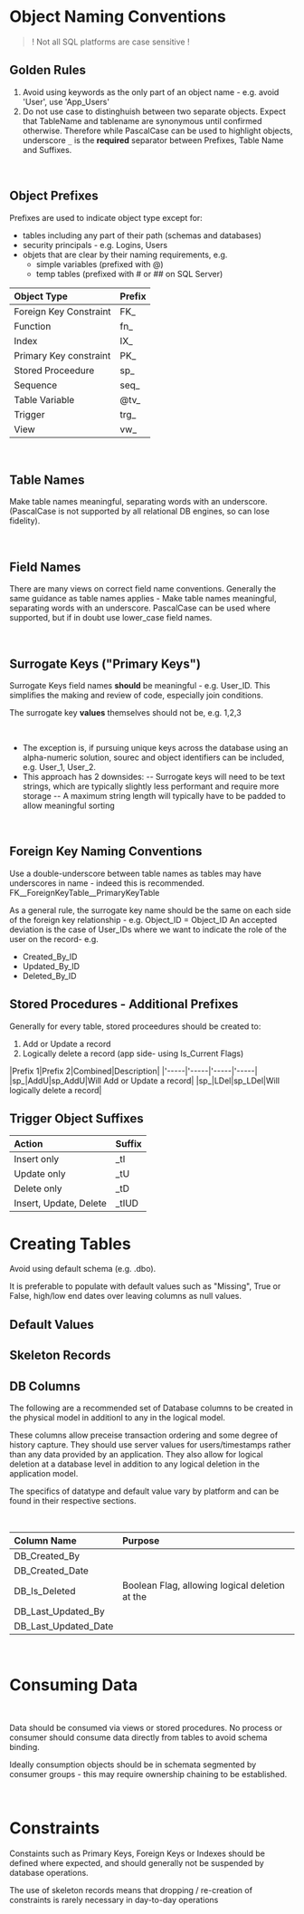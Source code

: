 


# Object Naming Conventions


> ! Not all SQL platforms are case sensitive ! 



## Golden Rules

1. Avoid using keywords as the only part of an object name - e.g. avoid 'User', use 'App_Users'
2. Do not use case to distinghuish between two separate objects. Expect that TableName and tablename are synonymous until confirmed otherwise. Therefore while PascalCase can be used to highlight objects, underscore `_` is the **required** separator between Prefixes, Table Name and Suffixes.

<br>



## Object Prefixes

Prefixes are used to indicate object type except for: 
- tables including any part of their path (schemas and databases)
- security principals - e.g. Logins, Users
- objets that are clear by their naming requirements, e.g. 
  - simple variables (prefixed with @)
  - temp tables (prefixed with # or ## on SQL Server)

  

|Object Type|Prefix|
|:-----|---|
|Foreign Key Constraint|FK_|
|Function|fn_|
|Index|IX_|
|Primary Key constraint|PK_|
|Stored Proceedure|sp_|
|Sequence|seq_|
|Table Variable|@tv_|
|Trigger|trg_|
|View|vw_|





<br>


## Table Names

Make table names meaningful, separating words with an underscore. 
(PascalCase is not supported by all relational DB engines, so can lose fidelity).  

<br>

## Field Names

There are many views on correct field name conventions. Generally the same guidance as table names applies - Make table names meaningful, separating words with an underscore. 
PascalCase can be used where supported, but if in doubt use lower_case field names. 




<br> 


## Surrogate Keys ("Primary Keys") 

Surrogate Keys field names **should** be meaningful - e.g. User_ID. This simplifies the making and review of code, especially join conditions. 

The surrogate key **values** themselves should not be, e.g. 1,2,3 

<br>

- The exception is, if pursuing unique keys across the database using an alpha-numeric solution, sourec and object identifiers can be included, e.g.
User_1, User_2.
- This approach has 2 downsides:
-- Surrogate keys will need to be text strings, which are typically slightly less performant and require more storage
-- A maximum string length will typically have to be padded to allow meaningful sorting  

<br>


## Foreign Key Naming Conventions

Use a double-underscore between table names as tables may have underscores in name - indeed this is recommended. 
FK__ForeignKeyTable__PrimaryKeyTable


As a general rule, the surrogate key name should be the same on each side of the foreign key relationship - e.g. Object_ID = Object_ID
An accepted deviation is the case of User_IDs where we want to indicate the role of the user on the record- e.g. 
- Created_By_ID
- Updated_By_ID
- Deleted_By_ID


## Stored Procedures - Additional Prefixes

Generally for every table, stored proceedures should be created to: 
1. Add or Update a record
2. Logically delete a record (app side- using Is_Current Flags)

|Prefix 1|Prefix 2|Combined|Description|
|'-----|'-----|'-----|'-----|
|sp_|AddU|sp_AddU|Will Add or Update a record|
|sp_|LDel|sp_LDel|Will logically delete a record|






## Trigger Object Suffixes

|Action|Suffix|
|:-----|:---|
|Insert only|_tI|
|Update only|_tU|
|Delete only|_tD|
|Insert, Update, Delete|_tIUD|



# Creating Tables

Avoid using default schema (e.g. .dbo).

It is preferable to populate with default values such as "Missing", True or False, high/low end dates over leaving columns as null values. 



## Default Values


## Skeleton Records


## DB Columns

The following are a recommended set of Database columns to be created in the physical model in additionl to any in the logical model. 

These columns allow preceise transaction ordering and some degree of history capture. They should use server values for users/timestamps rather than any data provided by an application. They also allow for logical deletion at a database level in addition to any logical deletion in the application model. 

The specifics of datatype and default value vary by platform and can be found in their respective sections.  

<br> 

|Column Name|Purpose|
|:----|:--------|
|DB_Created_By||
|DB_Created_Date||
|DB_Is_Deleted|Boolean Flag, allowing logical deletion at the |
|DB_Last_Updated_By||
|DB_Last_Updated_Date||


<br>




# Consuming Data

<br>

Data should be consumed via views or stored procedures. No process or consumer should consume data directly from tables to avoid schema binding.


Ideally consumption objects should be in schemata segmented by consumer groups - this may require ownership chaining to be established. 

<br>



# Constraints

Constaints such as Primary Keys, Foreign Keys or Indexes should be defined where expected, and should generally not be suspended by database operations. 

The use of skeleton records means that dropping / re-creation of constraints is rarely necessary in day-to-day operations





